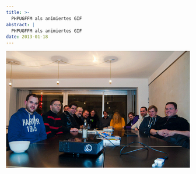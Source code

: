 ```yaml
---
title: >-
  PHPUGFFM als animiertes GIF
abstract: |
  PHPUGFFM als animiertes GIF
date: 2013-01-18
---
```


![PHPUGFFM als animiertes GIF](../media/2013-01-18-phpugffm-als-animiertes-gif/phpugffm-2013-01-18.gif)
